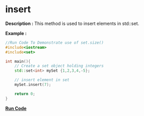 # insert

**Description :**
    This method is used to insert elements in std::set.

**Example :**
```cpp
//Run Code To Demonstrate use of set.size()
#include<iostream>
#include<set>

int main(){
    // Create a set object holding integers
    std::set<int> mySet {1,2,3,4,-5};

    // insert element in set
    mySet.insert(7);

    return 0;
}

```

**[Run Code](https://ideone.com/gG9ZgB)**